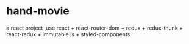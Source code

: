 # hand-movie
a react project ,use react + react-router-dom + redux + redux-thunk + react-redux + immutable.js + styled-components 
